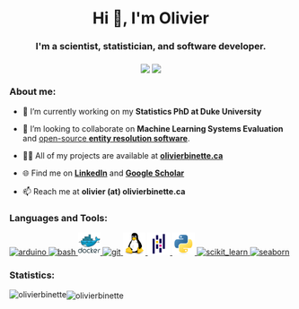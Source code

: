<h1 align="center">Hi 👋, I'm Olivier</h1>
<h3 align="center">I'm a scientist, statistician, and software developer.</h3>
<h5 align="center"><img align="center" src="https://img.shields.io/badge/%E2%AD%90-Leave%20a%20star-brightgreen?style=for-the-badge"><span> </span><img align="center" src="https://img.shields.io/badge/❤️-Sponsor%20me-ff69b4?style=for-the-badge"></h5>

<h3 align="left">About me:</h3>

- 🔭 I’m currently working on my **Statistics PhD at Duke University**

- 👯 I’m looking to collaborate on **Machine Learning Systems Evaluation** and [open-source **entity resolution software**](https://github.com/olivierBinette/stringcompare).

- 👨‍💻 All of my projects are available at [**olivierbinette.ca**](olivierbinette.ca)

- 🌐 Find me on [**LinkedIn**](https://www.linkedin.com/in/olivier-binette/) and [**Google Scholar**](https://scholar.google.com/citations?user=c1jTnkUAAAAJ&hl=en)

- 📫 Reach me at **olivier (at) olivierbinette.ca**

 
<h3 align="left">Languages and Tools:</h3>
<p align="left"> <a href="https://www.arduino.cc/" target="_blank" rel="noreferrer"> <img src="https://cdn.worldvectorlogo.com/logos/arduino-1.svg" alt="arduino" width="40" height="40"/> </a> <a href="https://www.gnu.org/software/bash/" target="_blank" rel="noreferrer"> <img src="https://www.vectorlogo.zone/logos/gnu_bash/gnu_bash-icon.svg" alt="bash" width="40" height="40"/> </a> <a href="https://www.docker.com/" target="_blank" rel="noreferrer"> <img src="https://raw.githubusercontent.com/devicons/devicon/master/icons/docker/docker-original-wordmark.svg" alt="docker" width="40" height="40"/> </a> <a href="https://git-scm.com/" target="_blank" rel="noreferrer"> <img src="https://www.vectorlogo.zone/logos/git-scm/git-scm-icon.svg" alt="git" width="40" height="40"/> </a> <a href="https://www.linux.org/" target="_blank" rel="noreferrer"> <img src="https://raw.githubusercontent.com/devicons/devicon/master/icons/linux/linux-original.svg" alt="linux" width="40" height="40"/> </a> <a href="https://pandas.pydata.org/" target="_blank" rel="noreferrer"> <img src="https://raw.githubusercontent.com/devicons/devicon/2ae2a900d2f041da66e950e4d48052658d850630/icons/pandas/pandas-original.svg" alt="pandas" width="40" height="40"/> </a> <a href="https://www.python.org" target="_blank" rel="noreferrer"> <img src="https://raw.githubusercontent.com/devicons/devicon/master/icons/python/python-original.svg" alt="python" width="40" height="40"/> </a> <a href="https://scikit-learn.org/" target="_blank" rel="noreferrer"> <img src="https://upload.wikimedia.org/wikipedia/commons/0/05/Scikit_learn_logo_small.svg" alt="scikit_learn" width="40" height="40"/> </a> <a href="https://seaborn.pydata.org/" target="_blank" rel="noreferrer"> <img src="https://seaborn.pydata.org/_images/logo-mark-lightbg.svg" alt="seaborn" width="40" height="40"/> </a> </p>

<h3 align="left">Statistics:</h3>

<p><img align="center" src="https://github-readme-stats.vercel.app/api?username=olivierbinette&show_icons=true&locale=en" alt="olivierbinette" />
<img align="left" src="https://github-readme-stats.vercel.app/api/top-langs?username=olivierbinette&show_icons=true&locale=en&layout=compact&hide=html,JavaScript,TeX,CSS,Java" alt="olivierbinette" /></p>

